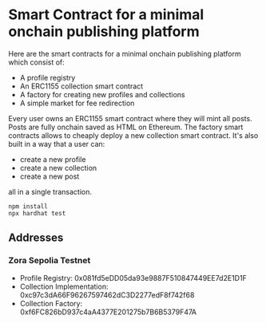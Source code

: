 # Smart Contract for a minimal onchain publishing platform

Here are the smart contracts for a minimal onchain publishing platform which consist of:

- A profile registry
- An ERC1155 collection smart contract
- A factory for creating new profiles and collections
- A simple market for fee redirection

Every user owns an ERC1155 smart contract where they will mint all posts. Posts are fully onchain saved as HTML on Ethereum. The factory smart contracts allows to cheaply deploy a new collection smart contract. It's also built in a way that a user can:

- create a new profile
- create a new collection
- create a new post

all in a single transaction.

```shell
npm install
npx hardhat test
```

## Addresses

### Zora Sepolia Testnet

- Profile Registry: 0x081fd5eDD05da93e9887F510847449EE7d2E1D1F
- Collection Implementation: 0xc97c3dA66F96267597462dC3D2277edF8f742f68
- Collection Factory: 0xf6FC826bD937c4aA4377E201275b7B6B5379F47A
